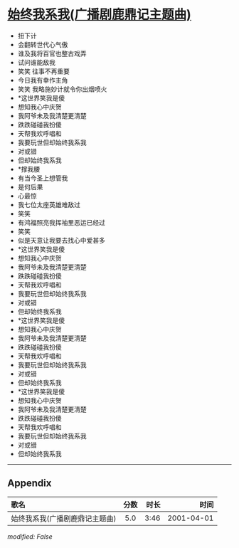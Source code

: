 # [始终我系我(广播剧鹿鼎记主题曲)](https://music.163.com/song?id=26075117)

* 扭下计
* 会翻转世代心气傲
* 谁及我将百官也整古戏弄
* 试问谁能敌我
* 笑笑 往事不再重要
* 今日我有幸作主角
* 笑笑 我略施妙计就令你出烟喷火
* *这世界笑我是傻
* 想知我心中庆贺
* 我阿爷未及我清楚更清楚
* 跌跌碰碰我扮傻
* 天帮我欢呼唱和
* 我要玩世但却始终我系我
* 对或错
* 但却始终我系我
* *撑我腰
* 有当今圣上想管我
* 是何后果
* 心最惊
* 我七位太座英雄难敌过
* 笑笑
* 有鸿福照亮我挥袖里恶运已经过
* 笑笑
* 似是天意让我要去找心中爱甚多
* *这世界笑我是傻
* 想知我心中庆贺
* 我阿爷未及我清楚更清楚
* 跌跌碰碰我扮傻
* 天帮我欢呼唱和
* 我要玩世但却始终我系我
* 对或错
* 但却始终我系我
* *这世界笑我是傻
* 想知我心中庆贺
* 我阿爷未及我清楚更清楚
* 跌跌碰碰我扮傻
* 天帮我欢呼唱和
* 我要玩世但却始终我系我
* 对或错
* 但却始终我系我
* *这世界笑我是傻
* 想知我心中庆贺
* 我阿爷未及我清楚更清楚
* 跌跌碰碰我扮傻
* 天帮我欢呼唱和
* 我要玩世但却始终我系我
* 对或错
* 但却始终我系我


---

## Appendix

|歌名|分数|时长|时间|
|:---|:---:|---:|---:|
|始终我系我(广播剧鹿鼎记主题曲)|5.0|3:46|2001-04-01

*modified: False*